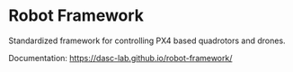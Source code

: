# Robot Framework

Standardized framework for controlling PX4 based quadrotors and drones.

Documentation:
  https://dasc-lab.github.io/robot-framework/

